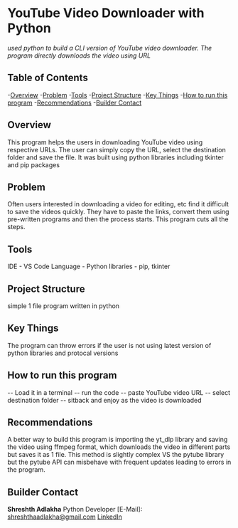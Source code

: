 # YouTube Video Downloader with Python
_used python to build a CLI version of YouTube video downloader. The program directly downloads the video using URL_

## Table of Contents
-<a href="#overview">Overview</a>
-<a href="#problem">Problem</a>
-<a href="#tools">Tools</a>
-<a href="#project-structure">Project Structure</a>
-<a href="#key-things">Key Things</a>
-<a href="#how-to-run-this-program">How to run this program</a>
-<a href="#recommendations">Recommendations</a>
-<a href="#builder-contact">Builder Contact</a>

<h2><a class="anchor" id="overview"></a>Overview</h2>
This program helps the users in downloading YouTube video using respective URLs. The user can simply copy the URL, select the destination folder and save the file. It was built using python libraries including tkinter and pip packages

<h2><a class="anchor" id="problem"></a>Problem</h2>
Often users interested in downloading a video for editing, etc find it difficult to save the videos quickly. They have to paste the links, convert them using pre-written programs and then the process starts. This program cuts all the steps. 

<h2><a class="anchor" id="tools"></a>Tools</h2>
IDE - VS Code
Language - Python
libraries - pip, tkinter

<h2><a class="anchor" id="projec-structure"></a>Project Structure</h2>
simple 1 file program written in python

<h2><a class="anchor" id="key-things"></a>Key Things</h2>
The program can throw errors if the user is not using latest version of python libraries and protocal versions

<h2><a class="anchor" id="how-to-run-this-program"></a>How to run this program</h2>
-- Load it in a terminal
-- run the code
-- paste YouTube video URL
-- select destination folder
-- sitback and enjoy as the video is downloaded

<h2><a class="anchor" id="recommendations"></a>Recommendations</h2>
A better way to build this program is importing the yt_dlp library and saving the video using ffmpeg format, which downloads the video in different parts but saves it as 1 file. This method is slightly complex VS the pytube library but the pytube API can misbehave with frequent updates leading to errors in the program.

<h2><a class="anchor" id="builder-contact"></a>Builder Contact</h2>

**Shreshth Adlakha**
Python Developer
[E-Mail]: shreshthaadlakha@gmail.com
[LinkedIn](https://www.linkedin.com/in/shreshthadlakha/)
